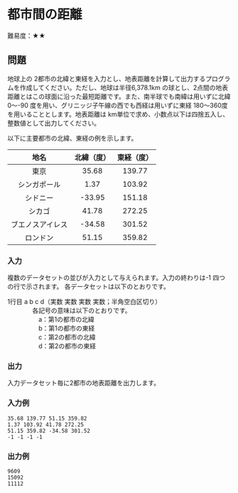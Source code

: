 # 都市間の距離

難易度：★★

## 問題

地球上の 2都市の北緯と東経を入力とし、地表距離を計算して出力するプログラムを作成してください。ただし、地球は半径6,378.1km の球とし、2点間の地表距離とはこの球面に沿った最短距離です。また、南半球でも南緯は用いずに北緯 0～-90 度を用い、グリニッジ子午線の西でも西経は用いずに東経 180～360度を用いることとします。地表距離は km単位で求め、小数点以下は四捨五入し、整数値として出力してください。

以下に主要都市の北緯、東経の例を示します。 

|地名| 北緯（度） |東経（度）|
|:-:|:-:|:-:|
|東京| 35.68| 139.77|
|シンガポール| 1.37| 103.92|
|シドニー| -33.95| 151.18|
|シカゴ| 41.78 |272.25|
|ブエノスアイレス| -34.58| 301.52|
|ロンドン| 51.15| 359.82|

### 入力

複数のデータセットの並びが入力として与えられます。入力の終わりは-1 四つの行で示されます。
各データセットは以下のとおりです。

1行目 a b c d（実数 実数 実数 実数；半角空白区切り）  
　　　　各記号の意味は以下のとおりです。  
　　　　　a：第1の都市の北緯  
　　　　　b：第1の都市の東経  
　　　　　c：第2の都市の北緯  
　　　　　d：第2の都市の東経   

### 出力

入力データセット毎に2都市の地表距離を出力します。 

### 入力例 

```
35.68 139.77 51.15 359.82
1.37 103.92 41.78 272.25
51.15 359.82 -34.58 301.52
-1 -1 -1 -1 
```

### 出力例

```
9609
15092
11112 
```
